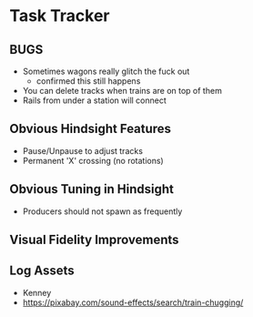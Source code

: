 # Task Tracker


## BUGS

* Sometimes wagons really glitch the fuck out
	* confirmed this still happens
* You can delete tracks when trains are on top of them
* Rails from under a station will connect

## Obvious Hindsight Features

* Pause/Unpause to adjust tracks
* Permanent 'X' crossing (no rotations)


## Obvious Tuning in Hindsight

* Producers should not spawn as frequently

## Visual Fidelity Improvements


## Log Assets

* Kenney
* https://pixabay.com/sound-effects/search/train-chugging/
